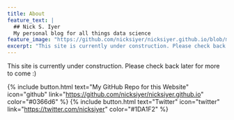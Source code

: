 ```yaml
---
title: About
feature_text: |
  ## Nick S. Iyer 
  My personal blog for all things data science
feature_image: "https://github.com/nicksiyer/nicksiyer.github.io/blob/master/images/artistic-neural-network-3-1.jpg"
excerpt: "This site is currently under construction. Please check back later for more to come :)"
---
```


This site is currently under construction. Please check back later for more to come :)

{% include button.html text="My GitHub Repo for this Website" icon="github" link="https://github.com/nicksiyer/nicksiyer.github.io" color="#0366d6" %} {% include button.html text="Twitter" icon="twitter" link="https://twitter.com/nicksiyer" color="#1DA1F2" %} 

